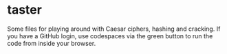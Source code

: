 # taster
Some files for playing around with Caesar ciphers, hashing and cracking. If you have a GitHub login, use codespaces via the green button to run the code from inside your browser.
